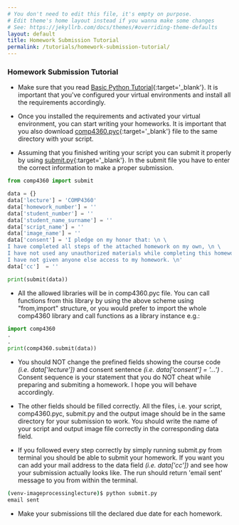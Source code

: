 ```yaml
---
# You don't need to edit this file, it's empty on purpose.
# Edit theme's home layout instead if you wanna make some changes
# See: https://jekyllrb.com/docs/themes/#overriding-theme-defaults
layout: default
title: Homework Submission Tutorial
permalink: /tutorials/homework-submission-tutorial/
---
```


### **Homework Submission Tutorial**

- Make sure that you read [Basic Python Tutorial](/tutorials/basic-python-tutorial/){:target='_blank'}. It is important that you've configured your virtual environments and install all the requirements accordingly. 

- Once you installed the requirements and activated your virtual environment, you can start writing your homeworks. It is important that you also download [comp4360.pyc](/homeworks/comp4360.pyc){:target='_blank'} file to the same directory with your script.

- Assuming that you finished writing your script you can submit it properly by using [submit.py](/homeworks/submit.py){:target='_blank'}. In the submit file you have to enter the correct information to make a proper submission.

```python
from comp4360 import submit

data = {}
data['lecture'] = 'COMP4360'
data['homework_number'] = ''
data['student_number'] = ''
data['student_name_surname'] = ''
data['script_name'] = ''
data['image_name'] = ''
data['consent'] = 'I pledge on my honor that: \n \
I have completed all steps of the attached homework on my own, \n \
I have not used any unauthorized materials while completing this homework, and \n \
I have not given anyone else access to my homework. \n'
data['cc']  = ''

print(submit(data))
```

- All the allowed libraries will be in comp4360.pyc file. You can call functions from this library by using the above scheme using "from,import" structure, or you would prefer to import the whole comp4360 library and call functions as a library instance e.g.:

```python
import comp4360
.
.
print(comp4360.submit(data))
```


- You should NOT change the prefined fields showing the course code _(i.e. data['lecture'])_ and consent sentence _(i.e. data['consent'] = '...')_ . Consent sequence is your statement that you do NOT cheat while preparing and submiting a homework. I hope you will behave accordingly. 

- The other fields  should be filled correctly. All the files, i.e. your script, comp4360.pyc, submit.py and the output image should be in the same directory for your submission to work. You should write the name of your script and output image file correctly in the corresponding data field.

- If you followed every step correctly by simply running submit.py from terminal you should be able to submit your homework. If you want you can add your mail address to the data field _(i.e. data['cc'])_ and see how your submission actually looks like. The run should return 'email sent' message to you from within the terminal. 

```sh
(venv-imageprocessinglecture)$ python submit.py
email sent
```

- Make your submissions till the declared due date for each homework. 


